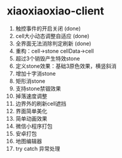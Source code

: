 # xiaoxiaoxiao-client

1. 触控事件的开启关闭 (done)
1. cell大小动态调整自适应 (done)
1. 全界面无法消除判定刷新 (done)
1. 重构：cell->stone cellData->cell
1. 超过3个销毁产生特效stone
1. 定义stone效果：基础3原色效果，横竖斜消
1. 增加十字消stone
1. 矩形消stone
1. 支持stone禁锢效果
1. 掉落速度调整
1. 边界外的刷新cell遮挡
1. 界面简单美化
1. 简单动画效果
1. 微信小程序打包
1. 安卓打包
1. 地图编辑器
1. try catch 异常处理